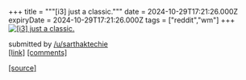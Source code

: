 +++
title = """[i3] just a classic."""
date = 2024-10-29T17:21:26.000Z
expiryDate = 2024-10-29T17:21:26.000Z
tags = ["reddit","wm"]
+++
[![[i3] just a classic.](https://preview.redd.it/2j7u3kdqbqxd1.png?width=640&crop=smart&auto=webp&s=670fbd4a2930f67fb771c80bf8f885f22334313d "[i3] just a classic.")](https://www.reddit.com/r/unixporn/comments/1gf02w1/i3_just_a_classic/)

submitted by [/u/sarthaktechie](https://www.reddit.com/user/sarthaktechie)  
[\[link\]](https://i.redd.it/2j7u3kdqbqxd1.png) [\[comments\]](https://www.reddit.com/r/unixporn/comments/1gf02w1/i3_just_a_classic/)

[[source]](https://www.reddit.com/r/unixporn/comments/1gf02w1/i3_just_a_classic/)
